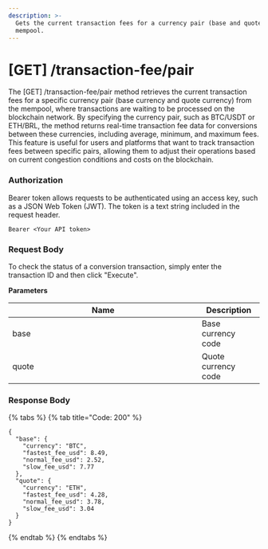 ```yaml
---
description: >-
  Gets the current transaction fees for a currency pair (base and quote) in the
  mempool.
---
```


# \[GET] /transaction-fee/pair

The \[GET] /transaction-fee/pair method retrieves the current transaction fees for a specific currency pair (base currency and quote currency) from the mempool, where transactions are waiting to be processed on the blockchain network. By specifying the currency pair, such as BTC/USDT or ETH/BRL, the method returns real-time transaction fee data for conversions between these currencies, including average, minimum, and maximum fees. This feature is useful for users and platforms that want to track transaction fees between specific pairs, allowing them to adjust their operations based on current congestion conditions and costs on the blockchain.

### Authorization

Bearer token allows requests to be authenticated using an access key, such as a JSON Web Token (JWT). The token is a text string included in the request header.

```
Bearer <Your API token>
```

### Request Body

To check the status of a conversion transaction, simply enter the transaction ID and then click "Execute".

**Parameters**

<table><thead><tr><th width="364">Name</th><th>Description</th></tr></thead><tbody><tr><td>base</td><td>Base currency code</td></tr><tr><td>quote</td><td>Quote currency code</td></tr></tbody></table>

### Response Body

{% tabs %}
{% tab title="Code: 200" %}
```
{
  "base": {
    "currency": "BTC",
    "fastest_fee_usd": 8.49,
    "normal_fee_usd": 2.52,
    "slow_fee_usd": 7.77
  },
  "quote": {
    "currency": "ETH",
    "fastest_fee_usd": 4.28,
    "normal_fee_usd": 3.78,
    "slow_fee_usd": 3.04
  }
}
```
{% endtab %}
{% endtabs %}
